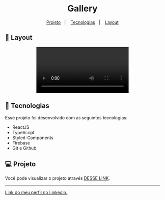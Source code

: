 <h1 align="center"> Gallery </h1>

<p align="center">
  <a href="#-projeto">Projeto</a>&nbsp;&nbsp;&nbsp;|&nbsp;&nbsp;&nbsp;
  <a href="#-tecnologias">Tecnologias</a>&nbsp;&nbsp;&nbsp;|&nbsp;&nbsp;&nbsp;
  <a href="#-layout">Layout</a>
</p>

## 🔖 Layout

<p align="center">
  <video src="https://user-images.githubusercontent.com/111329429/203358884-44ef7cbe-9965-4772-b5f8-c3528e3b59bb.mp4">
</p>

## 🚀 Tecnologias

Esse projeto foi desenvolvido com as seguintes tecnologias:

- ReactJS
- TypeScript
- Styled-Components
- Firebase
- Git e Github

## 💻 Projeto

Você pode visualizar o projeto através [DESSE LINK](https://app-galeria-fotos.netlify.app/).

---

[Link do meu perfil no Linkedin.](https://www.linkedin.com/in/felipe-moises-4a1b58248/)
